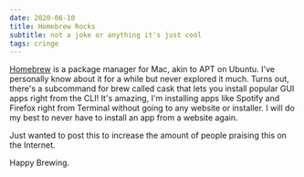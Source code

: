 ```yaml
---
date: 2020-06-10
title: Homebrew Rocks
subtitle: not a joke or anything it's just cool
tags: cringe
---
```


[Homebrew](https://brew.sh/) is a package manager for Mac, akin to APT on Ubuntu. I've personally know about it for a while but never explored it much. Turns out, there's a subcommand for brew called cask that lets you install popular GUI apps right from the CLI! It's amazing, I'm installing apps like Spotify and Firefox right from Terminal without going to any website or installer. I will do my best to never have to install an app from a website again.

Just wanted to post this to increase the amount of people praising this on the Internet.

Happy Brewing.
